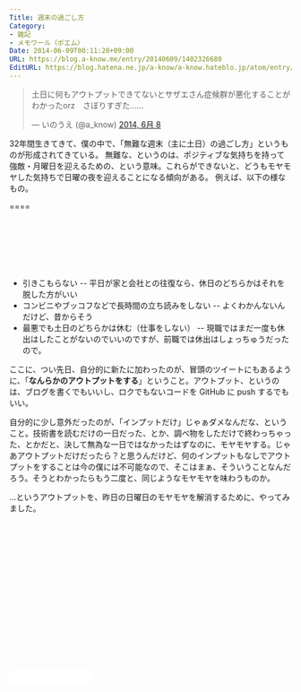 ```yaml
---
Title: 週末の過ごし方
Category:
- 雑記
- メモワール（ポエム）
Date: 2014-06-09T00:11:20+09:00
URL: https://blog.a-know.me/entry/20140609/1402326680
EditURL: https://blog.hatena.ne.jp/a-know/a-know.hateblo.jp/atom/entry/12921228815727979215
---
```


<blockquote class="twitter-tweet" lang="ja"><p>土日に何もアウトプットできてないとサザエさん症候群が悪化することがわかったorz　さぼりすぎた……</p>&mdash; いのうえ (@a_know) <a href="https://twitter.com/a_know/statuses/475610597799636993">2014, 6月 8</a></blockquote>


32年間生きてきて、僕の中で、「無難な週末（主に土日）の過ごし方」というものが形成されてきている。
無難な、というのは、ポジティブな気持ちを持って強敵・月曜日を迎えるための、という意味。これらができないと、どうもモヤモヤした気持ちで日曜の夜を迎えることになる傾向がある。
例えば、以下の様なもの。

====

<script async src="//pagead2.googlesyndication.com/pagead/js/adsbygoogle.js"></script>
<!-- article-top -->
<ins class="adsbygoogle"
     style="display:inline-block;width:728px;height:90px"
     data-ad-client="ca-pub-3463034538369189"
     data-ad-slot="8367620130"></ins>
<script>
(adsbygoogle = window.adsbygoogle || []).push({});
</script>


- 引きこもらない
-- 平日が家と会社との往復なら、休日のどちらかはそれを脱した方がいい
- コンビニやブッコフなどで長時間の立ち読みをしない
-- よくわかんないんだけど、昔からそう
- 最悪でも土日のどちらかは休む（仕事をしない）
-- 現職ではまだ一度も休出はしたことがないのでいいのですが、前職では休出はしょっちゅうだったので。


ここに、つい先日、自分的に新たに加わったのが、冒頭のツイートにもあるように、「<span class="deco" style="font-weight:bold;">なんらかのアウトプットをする</span>」ということ。アウトプット、というのは、ブログを書くでもいいし、ロクでもないコードを GitHub に push するでもいい。


自分的に少し意外だったのが、「インプットだけ」じゃぁダメなんだな、ということ。技術書を読むだけの一日だった、とか、調べ物をしただけで終わっちゃった、とかだと、決して無為な一日ではなかったはずなのに、モヤモヤする。じゃあアウトプットだけだったら？と思うんだけど、何のインプットもなしでアウトプットをすることは今の僕には不可能なので、そこはまぁ、そういうことなんだろう。そうとわかったらもう二度と、同じようなモヤモヤを味わうものか。


...というアウトプットを、昨日の日曜日のモヤモヤを解消するために、やってみました。

<script async src="//pagead2.googlesyndication.com/pagead/js/adsbygoogle.js"></script>
<!-- article-bottom2 -->
<ins class="adsbygoogle"
     style="display:inline-block;width:300px;height:250px"
     data-ad-client="ca-pub-3463034538369189"
     data-ad-slot="5274552934"></ins>
<script>
(adsbygoogle = window.adsbygoogle || []).push({});
</script>


<iframe src="//blog.hatena.ne.jp/a-know/a-know.hateblo.jp/subscribe/iframe" allowtransparency="true" frameborder="0" scrolling="no" width="150" height="28"></iframe>

